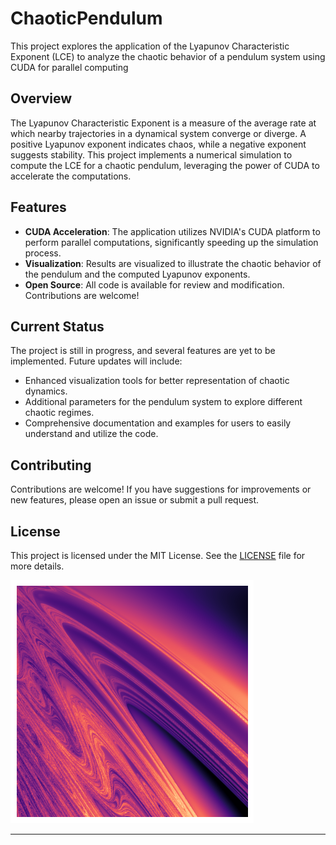 # ChaoticPendulum

This project explores the application of the Lyapunov Characteristic Exponent (LCE) to analyze the chaotic behavior of a pendulum system using CUDA for parallel computing

## Overview

The Lyapunov Characteristic Exponent is a measure of the average rate at which nearby trajectories in a dynamical system converge or diverge. A positive Lyapunov exponent indicates chaos, while a negative exponent suggests stability. This project implements a numerical simulation to compute the LCE for a chaotic pendulum, leveraging the power of CUDA to accelerate the computations.

## Features

- **CUDA Acceleration**: The application utilizes NVIDIA's CUDA platform to perform parallel computations, significantly speeding up the simulation process.
- **Visualization**: Results are visualized to illustrate the chaotic behavior of the pendulum and the computed Lyapunov exponents.
- **Open Source**: All code is available for review and modification. Contributions are welcome!

## Current Status

The project is still in progress, and several features are yet to be implemented. Future updates will include:

- Enhanced visualization tools for better representation of chaotic dynamics.
- Additional parameters for the pendulum system to explore different chaotic regimes.
- Comprehensive documentation and examples for users to easily understand and utilize the code.

## Contributing

Contributions are welcome! If you have suggestions for improvements or new features, please open an issue or submit a pull request.

## License

This project is licensed under the MIT License. See the [LICENSE](LICENSE) file for more details.

![LCE](imag/LCE_ICON.png)

---
